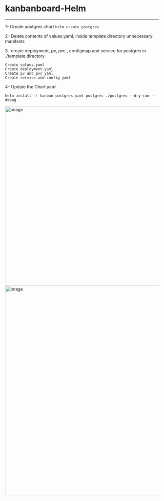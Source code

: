 # kanbanboard-Helm
-------------------------------------------------

1- Create postgres chart `helm create postgres`

2- Delete contents of values.yaml, inside template directory unnecessary manifests

3- create deployment, pv, pvc , configmap and service for postgres in ./template directory

```
Create values.yaml
Create deployment.yaml
Create pv and pvc yaml
Create service and config yaml
```

4- Update the Chart.yaml

`helm install -f kanban-postgres.yaml postgres ./postgres --dry-run --debug`

<img width="588" alt="image" src="https://github.com/sanjeetcalgary/kanbanboard/assets/103237142/f4345ce3-588e-4196-948d-83f7ce854f89">

<img width="689" alt="image" src="https://github.com/sanjeetcalgary/kanbanboard/assets/103237142/b390ff0e-a32c-4a24-866f-ad715e8b3298">


